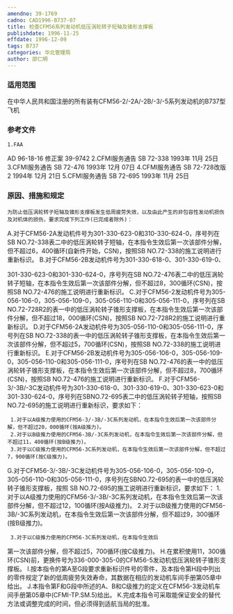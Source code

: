 ```yaml
---
amendno: 39-1769
cadno: CAD1996-B737-07
title: 检查CFM56系列发动机低压涡轮转子短轴及锥形支撑板
publishdate: 1996-11-25
effdate: 1996-12-09
tags: B737
categories: 华北管理局
author: 邵仁明
---
```


### 适用范围 
在中华人民共和国注册的所有装有CFM56-2/-2A/-2B/-3/-5系列发动机的B737型飞机

<!--more-->
### 参考文件
    1.FAA 
AD 96-18-16 修正案 39-9742
    2.CFMI服务通告 SB 72-338  1993年 11月 25日
    3.CFMI服务通告 SB 72-476  1993年 12月 07日
    4.CFMI服务通告 SB 72-728改版 2 1994年 12月 21日
    5.CFMI服务通告 SB 72-695  1993年 11月 25日

### 原因、措施和规定 
    为防止低压涡轮转子短轴及锥形支撑板发生低周疲劳失效，以及由此产生的非包容性发动机损伤及对机体的损伤，要求完成下列工作(已完成者除外)： 
A.对于CFM56-2A发动机件号为301-330-623-0和310-330-624-0，序号列在SB NO.72-338表二中的低压涡轮转子短轴，在本指令生效后第一次该部件分解，但不超过6，400循环(自新件开始，CSN)，按照SB NO.72-338的施工说明进行重新标识。 
B.对于CFM56-2B发动机件号为301-330-618-0、301-330-619-0、
  
301-330-623-0和301-330-624-0，序号列在SB NO.72-476表二中的低压涡轮转子短轴，在本指令生效后第一次该部件分解，但不超过8，300循环(CSN)，按照SB NO.72-476的施工说明进行重新标识。
    C.对于CFM56-2发动机件号为305-056-106-0，305-056-109-0，305-056-110-0和305-056-111-0，序号列在SB NO.72-728R2的表一中的低压涡轮转子锥形支撑板，在本指令生效后第一次该部件分解，但不超过18，000循环(CSN)，按照SB NO.72-728R2的施工说明进行重新标识。 
D.对于CFM56-2A发动机件号为305-056-110-0和305-056-111-0，序号列在SB NO.72-338的表一中的低压涡轮转子锥形支撑板，在本指令生效后第一次该部件分解，但不超过5，700循环(CSN)，按照SB NO.72-338的施工说明进行重新标识。 
E.对于CFM56-2B发动机件号为305-056-106-0，305-056-109-0，305-056-110-0和305-056-111-0，序号列在SB NO.72-476的表一中的低压涡轮转子锥形支撑板，在本指令生效后第一次该部件分解，但不超过8，700循环(CSN)，按照SB NO.72-476的施工说明进行重新标识。
F.对于CFM56-3/-3B/-3C发动机件号为301-330-618-0、301-330-619-0、301-330-623-0和301-330-624-0，序号列在SBNO.72-695表二中的低压涡轮转子短轴，按照SB NO.72-695的施工说明进行重新标识，要求如下： 

     1.对于以A级推力使用的CFM56-3/-3B/-3C系列发动机，在本指令生效后第一次该部件分解，但不超过20，000循环(按A级推力)。  
     2.对于以B级推力使用的CFM56-3B/-3C系列发动机，在本指令生效后第一次该部件分解，但不超过11，400循环(按B级推力)。
     3.对于以C级推力使用的CFM56-3C系列发动机，在本指令生效后第一次该部件分解，但不超过7，900循环(按C级推力)。

G.对于CFM56-3/-3B/-3C发动机件号为305-056-106-0，305-056-109-0，305-056-110-0和305-056-111-0，序号列在SBNO.72-695的表一中的低压涡轮转子锥形支撑板，按照 SB NO.72-695的施工说明进行重新标识，要求如下：
     1.对于以A级推力使用的CFM56-3/-3B/-3C系列发动机，在本指令生效后第一次该部件分解，但不超过12，100循环(按A级推力)。 
     2.对于以B级推力使用的CFM56-3B/-3C系列发动机，在本指令生效后第一次该部件分解，但不超过9，300循环(按B级推力)。 

     3.对于以C级推力使用的CFM56-3C系列发动机，在本指令生效后
  
第一次该部件分解，但不超过5，700循环(按C级推力)。
H.在累积使用11，300循环(CSN)前，更换件号为336-000-305-0的CFM56-5发动机低压涡轮转子锥形支撑板。 
    I.按本指令的第A至G段要求重新标识件号的零件，及本指令第H段中列出的零件规定了新的低周疲劳失效寿命，其数据在相应的发动机车间手册第05章中给出。 
J.本指令第F和G段中所述的A、B和C级推力的定义在CFM56-3发动机车间手册第05章中(CFMI-TP.SM.5)给出。 
    K.完成本指令可采取能保证安全的替代方法或调整完成的时间，但必须得到适航当局的批准。

